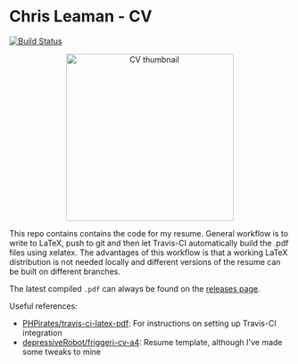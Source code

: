 # Chris Leaman - CV

[![Build Status](https://github.com/chrisleaman/cv/actions/workflows/texlive.yaml/badge.svg?event=push)](https://github.com/chrisleaman/cv/actions/workflows/texlive.yaml)

<p align="center">
  <a href="https://github.com/chrisleaman/cv/releases/latest/download/cv.pdf">
  <img src="https://github.com/chrisleaman/cv/releases/latest/download/cv_thumbnail.png"
       alt="CV thumbnail" width="300"/>
  </a>
</p>

This repo contains contains the code for my resume. General workflow is to write to LaTeX, push to git and then let Travis-CI automatically build the .pdf files using xelatex. The advantages of this workflow is that a working LaTeX distribution is not needed locally and different versions of the resume can be built on different branches.

The latest compiled `.pdf` can always be found on the [releases page](https://github.com/chrisleaman/cv/releases).

Useful references:
  - [PHPirates/travis-ci-latex-pdf](https://github.com/PHPirates/travis-ci-latex-pdf#deploy): For instructions on setting up Travis-CI integration
  - [depressiveRobot/friggeri-cv-a4](https://github.com/depressiveRobot/friggeri-cv-a4): Resume template, although I've made some tweaks to mine
